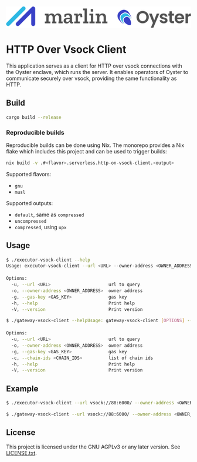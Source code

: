 ![Marlin Oyster Logo](./logo.svg)

# HTTP Over Vsock Client
This application serves as a client for HTTP over vsock connections with the Oyster enclave, which runs the server. It
enables operators of Oyster to communicate securely over vsock, providing the same functionality as HTTP.

## Build

```bash
cargo build --release
```

### Reproducible builds
Reproducible builds can be done using Nix. The monorepo provides a Nix flake which includes this project and can be used
to trigger builds:

```bash
nix build -v .#<flavor>.serverless.http-on-vsock-client.<output>
```

Supported flavors:
- `gnu`
- `musl`

Supported outputs:
- `default`, same as `compressed`
- `uncompressed`
- `compressed`, using `upx`

## Usage

```bash
$ ./executor-vsock-client --help
Usage: executor-vsock-client --url <URL> --owner-address <OWNER_ADDRESS> --gas-key <GAS_KEY>

Options:
  -u, --url <URL>                      url to query
  -o, --owner-address <OWNER_ADDRESS>  owner address
  -g, --gas-key <GAS_KEY>              gas key
  -h, --help                           Print help
  -V, --version                        Print version
```

```bash
$ ./gateway-vsock-client --helpUsage: gateway-vsock-client [OPTIONS] --url <URL> --owner-address <OWNER_ADDRESS> --gas-key <GAS_KEY>

Options:
  -u, --url <URL>                      url to query
  -o, --owner-address <OWNER_ADDRESS>  owner address
  -g, --gas-key <GAS_KEY>              gas key
  -c, --chain-ids <CHAIN_IDS>          list of chain ids
  -h, --help                           Print help
  -V, --version                        Print version
```

## Example

```bash
$ ./executor-vsock-client --url vsock://88:6000/ --owner-address <OWNER_ADDRESS> --gas-key <GAS_KEY>
```

```bash
$ ./gateway-vsock-client --url vsock://88:6000/ --owner-address <OWNER_ADDRESS> --gas-key <GAS_KEY> -c 3 -c 4
```
## License

This project is licensed under the GNU AGPLv3 or any later version. See [LICENSE.txt](./LICENSE.txt).
